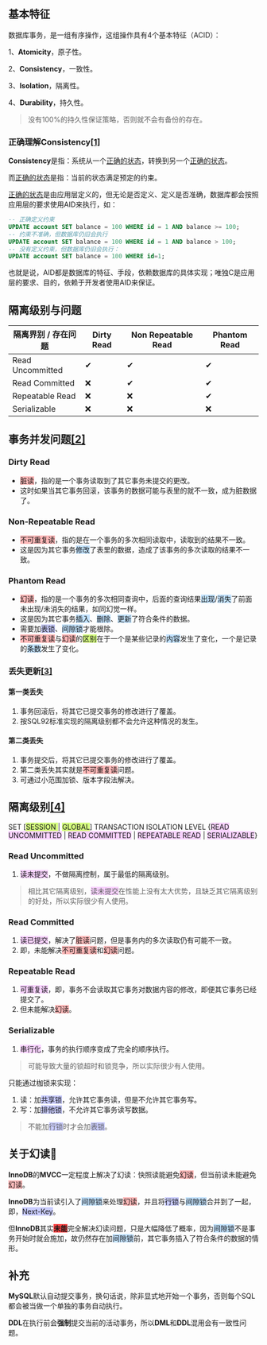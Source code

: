 ## 基本特征

数据库事务，是一组有序操作，这组操作具有4个基本特征（ACID）：

1、**Atomicity**，原子性。

2、**Consistency**，一致性。

3、**Isolation**，隔离性。

4、**Durability**，持久性。

> 没有100%的持久性保证策略，否则就不会有备份的存在。

### 正确理解Consistency[[1]](https://www.zhihu.com/question/31346392/answer/362597203)

**Consistency**是指：系统从一个<u>正确的状态</u>，转换到另一个<u>正确的状态</u>。

而<u>正确的状态</u>是指：当前的状态满足预定的约束。

<u>正确的状态</u>是由应用层定义的，但无论是否定义、定义是否准确，数据库都会按照应用层的要求使用AID来执行，如：

```sql
-- 正确定义约束
UPDATE account SET balance = 100 WHERE id = 1 AND balance >= 100;
-- 约束不准确，但数据库仍旧会执行
UPDATE account SET balance = 100 WHERE id = 1 AND balance > 100;
-- 没有定义约束，但数据库仍旧会执行：
UPDATE account SET balance = 100 WHERE id=1;
```

也就是说，AID都是数据库的特征、手段，依赖数据库的具体实现；唯独C是应用层的要求、目的，依赖于开发者使用AID来保证。



## 隔离级别与问题

| 隔离界别 / 存在问题 | Dirty Read | Non Repeatable Read | Phantom Read |
| ------------------- | ---------- | ------------------- | ------------ |
| Read Uncommitted    | ✔          | ✔                   | ✔            |
| Read Committed      | ❌          | ✔                   | ✔            |
| Repeatable Read     | ❌          | ❌                   | ✔            |
| Serializable        | ❌          | ❌                   | ❌            |



## 事务并发问题[[2]](http://c.biancheng.net/view/4220.html)

### Dirty Read

- <span style=background:#ffb8b8>脏读</span>，指的是一个事务读取到了其它事务未提交的更改。
- 这时如果当其它事务回滚，该事务的数据可能与表里的就不一致，成为脏数据了。

### Non-Repeatable Read

- <span style=background:#ffb8b8>不可重复读</span>，指的是在一个事务的多次相同读取中，读取到的结果不一致。
- 这是因为其它事务<span style=background:#c2e2ff>修改</span>了表里的数据，造成了该事务的多次读取的结果不一致。

### Phantom Read

- <span style=background:#ffb8b8>幻读</span>，指的是一个事务的多次相同查询中，后面的查询结果<span style=background:#c2e2ff>出现</span>/<span style=background:#c2e2ff>消失</span>了前面未出现/未消失的结果，如同幻觉一样。
- 这是因为其它事务<span style=background:#c2e2ff>插入</span>、<span style=background:#c2e2ff>删除</span>、<span style=background:#c2e2ff>更新</span>了符合条件的数据。
- 需要加<span style=background:#c9ccff>表锁</span>、<span style=background:#c2e2ff>间隙锁</span>才能根除。
- <span style=background:#ffb8b8>不可重复读</span>与<span style=background:#ffb8b8>幻读</span>的<span style=background:#d4fe7f>区别</span>在于一个是某些记录的<span style=background:#c2e2ff>内容</span>发生了变化，一个是记录的<span style=background:#c2e2ff>条数</span>发生了变化。

### 丢失更新[[3]](https://cloud.tencent.com/developer/article/1433036)

#### 第一类丢失

1. 事务回滚后，将其它已提交事务的修改进行了覆盖。
2. 按SQL92标准实现的隔离级别都不会允许这种情况的发生。

#### 第二类丢失

1. 事务提交后，将其它已提交事务的修改进行了覆盖。
2. 第二类丢失其实就是<span style=background:#ffb8b8>不可重复读</span>问题。
3. 可通过小范围加锁、版本字段法解决。



## 隔离级别[[4]](https://zhuanlan.zhihu.com/p/117476959)

SET [<span style=background:#d4fe7f>SESSION </span>| <span style=background:#d4fe7f>GLOBAL</span>] TRANSACTION ISOLATION LEVEL {<span style=background:#f8d2ff>READ UNCOMMITTED</span> | <span style=background:#f8d2ff>READ COMMITTED</span> | <span style=background:#f8d2ff>REPEATABLE READ</span> | <span style=background:#f8d2ff>SERIALIZABLE</span>}

### Read Uncommitted

1. <span style=background:#f8d2ff>读未提交</span>，不做隔离控制，属于最低的隔离级别。

> 相比其它隔离级别，<span style=background:#f8d2ff>读未提交</span>在性能上没有太大优势，且缺乏其它隔离级别的好处，所以实际很少有人使用。

### Read Committed

1. <span style=background:#f8d2ff>读已提交</span>，解决了<span style=background:#ffb8b8>脏读</span>问题，但是事务内的多次读取仍有可能不一致。
2. 即，未能解决<span style=background:#ffb8b8>不可重复读</span>和<span style=background:#ffb8b8>幻读</span>问题。

### Repeatable Read

1. <span style=background:#f8d2ff>可重复读</span>，即，事务不会读取其它事务对数据内容的修改，即便其它事务已经提交了。
2. 但未能解决<span style=background:#ffb8b8>幻读</span>。

### Serializable

1. <span style=background:#f8d2ff>串行化</span>，事务的执行顺序变成了完全的顺序执行。


> 可能导致大量的锁超时和锁竞争，所以实际很少有人使用。

只能通过枷锁来实现：

1. 读：加<span style=background:#c9ccff>共享锁</span>，允许其它事务读，但是不允许其它事务写。
2. 写：加<span style=background:#c9ccff>排他锁</span>，不允许其它事务读写数据。

> 不能加<span style=background:#c9ccff>行锁</span>时才会加<span style=background:#c9ccff>表锁</span>。



## 关于幻读🌙

**InnoDB**的**MVCC**一定程度上解决了幻读：快照读能避免<span style=background:#ffb8b8>幻读</span>，但当前读未能避免<span style=background:#ffb8b8>幻读</span>。

**InnoDB**为当前读引入了<span style=background:#c2e2ff>间隙锁</span>来处理<span style=background:#ffb8b8>幻读</span>，并且将<span style=background:#c9ccff>行锁</span>与<span style=background:#c2e2ff>间隙锁</span>合并到了一起，即，<span style=background:#c9ccff>Next-Key</span>。

但**InnoDB**其实<span style=background:#ff4343>**未能**</span>完全解决幻读问题，只是大幅降低了概率，因为<span style=background:#c2e2ff>间隙锁</span>不是事务开始时就会施加，故仍然存在加<span style=background:#c2e2ff>间隙锁</span>前，其它事务插入了符合条件的数据的情形。



## 补充

**MySQL**默认自动提交事务，换句话说，除非显式地开始一个事务，否则每个SQL都会被当做一个单独的事务自动执行。

**DDL**在执行前会**强制**提交当前的活动事务，所以**DML**和**DDL**混用会有一致性问题。

